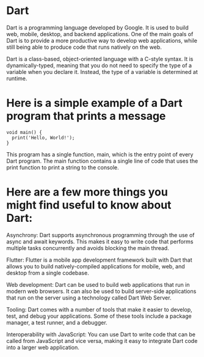 # Dart

Dart is a programming language developed by Google. It is used to build web, mobile, desktop, and backend applications. One of the main goals of Dart is to provide a more productive way to develop web applications, while still being able to produce code that runs natively on the web.

Dart is a class-based, object-oriented language with a C-style syntax. It is dynamically-typed, meaning that you do not need to specify the type of a variable when you declare it. Instead, the type of a variable is determined at runtime.

# Here is a simple example of a Dart program that prints a message
```
void main() {
  print('Hello, World!');
}
```
This program has a single function, main, which is the entry point of every Dart program. The main function contains a single line of code that uses the print function to print a string to the console.

# Here are a few more things you might find useful to know about Dart:

Asynchrony: Dart supports asynchronous programming through the use of async and await keywords. This makes it easy to write code that performs multiple tasks concurrently and avoids blocking the main thread.

Flutter: Flutter is a mobile app development framework built with Dart that allows you to build natively-compiled applications for mobile, web, and desktop from a single codebase.

Web development: Dart can be used to build web applications that run in modern web browsers. It can also be used to build server-side applications that run on the server using a technology called Dart Web Server.

Tooling: Dart comes with a number of tools that make it easier to develop, test, and debug your applications. Some of these tools include a package manager, a test runner, and a debugger.

Interoperability with JavaScript: You can use Dart to write code that can be called from JavaScript and vice versa, making it easy to integrate Dart code into a larger web application.
